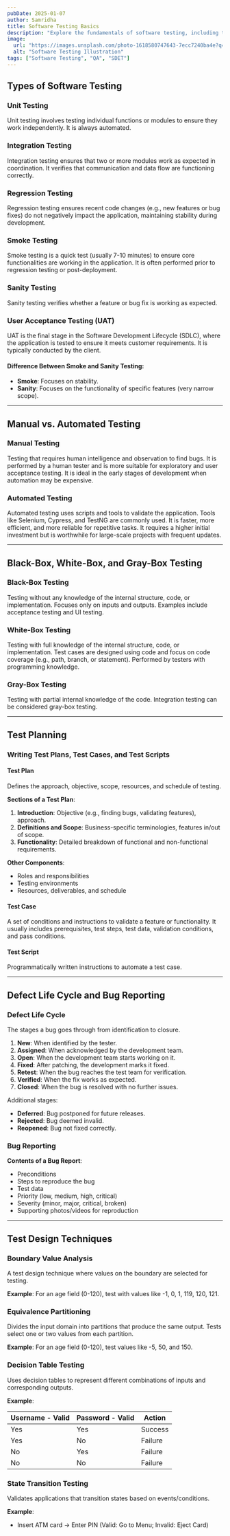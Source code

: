 ```yaml
---
pubDate: 2025-01-07
author: Samridha
title: Software Testing Basics
description: "Explore the fundamentals of software testing, including types, techniques, planning, and defect lifecycle, designed for beginners and professionals alike."
image:
  url: "https://images.unsplash.com/photo-1618580747643-7ecc7240ba4e?q=80&w=2787&auto=format&fit=crop&ixlib=rb-4.0.3&ixid=M3wxMjA3fDB8MHxwaG90by1wYWdlfHx8fGVufDB8fHx8fA%3D%3D"
  alt: "Software Testing Illustration"
tags: ["Software Testing", "QA", "SDET"]
---
```


## Types of Software Testing

### Unit Testing
Unit testing involves testing individual functions or modules to ensure they work independently. It is always automated.

### Integration Testing
Integration testing ensures that two or more modules work as expected in coordination. It verifies that communication and data flow are functioning correctly.

### Regression Testing
Regression testing ensures recent code changes (e.g., new features or bug fixes) do not negatively impact the application, maintaining stability during development.

### Smoke Testing
Smoke testing is a quick test (usually 7-10 minutes) to ensure core functionalities are working in the application. It is often performed prior to regression testing or post-deployment.

### Sanity Testing
Sanity testing verifies whether a feature or bug fix is working as expected.

### User Acceptance Testing (UAT)
UAT is the final stage in the Software Development Lifecycle (SDLC), where the application is tested to ensure it meets customer requirements. It is typically conducted by the client.

#### Difference Between Smoke and Sanity Testing:
- **Smoke**: Focuses on stability.
- **Sanity**: Focuses on the functionality of specific features (very narrow scope).

---

## Manual vs. Automated Testing

### Manual Testing
Testing that requires human intelligence and observation to find bugs. It is performed by a human tester and is more suitable for exploratory and user acceptance testing. It is ideal in the early stages of development when automation may be expensive.

### Automated Testing
Automated testing uses scripts and tools to validate the application. Tools like Selenium, Cypress, and TestNG are commonly used. It is faster, more efficient, and more reliable for repetitive tasks. It requires a higher initial investment but is worthwhile for large-scale projects with frequent updates.

---

## Black-Box, White-Box, and Gray-Box Testing

### Black-Box Testing
Testing without any knowledge of the internal structure, code, or implementation. Focuses only on inputs and outputs. Examples include acceptance testing and UI testing.

### White-Box Testing
Testing with full knowledge of the internal structure, code, or implementation. Test cases are designed using code and focus on code coverage (e.g., path, branch, or statement). Performed by testers with programming knowledge.

### Gray-Box Testing
Testing with partial internal knowledge of the code. Integration testing can be considered gray-box testing.

---

## Test Planning

### Writing Test Plans, Test Cases, and Test Scripts

#### Test Plan
Defines the approach, objective, scope, resources, and schedule of testing.

**Sections of a Test Plan**:
1. **Introduction**: Objective (e.g., finding bugs, validating features), approach.
2. **Definitions and Scope**: Business-specific terminologies, features in/out of scope.
3. **Functionality**: Detailed breakdown of functional and non-functional requirements.

**Other Components**:
- Roles and responsibilities
- Testing environments
- Resources, deliverables, and schedule

#### Test Case
A set of conditions and instructions to validate a feature or functionality. It usually includes prerequisites, test steps, test data, validation conditions, and pass conditions.

#### Test Script
Programmatically written instructions to automate a test case.

---

## Defect Life Cycle and Bug Reporting

### Defect Life Cycle
The stages a bug goes through from identification to closure.

1. **New**: When identified by the tester.
2. **Assigned**: When acknowledged by the development team.
3. **Open**: When the development team starts working on it.
4. **Fixed**: After patching, the development marks it fixed.
5. **Retest**: When the bug reaches the test team for verification.
6. **Verified**: When the fix works as expected.
7. **Closed**: When the bug is resolved with no further issues.

Additional stages:
- **Deferred**: Bug postponed for future releases.
- **Rejected**: Bug deemed invalid.
- **Reopened**: Bug not fixed correctly.

### Bug Reporting

**Contents of a Bug Report**:
- Preconditions
- Steps to reproduce the bug
- Test data
- Priority (low, medium, high, critical)
- Severity (minor, major, critical, broken)
- Supporting photos/videos for reproduction

---

## Test Design Techniques

### Boundary Value Analysis
A test design technique where values on the boundary are selected for testing.

**Example**: For an age field (0-120), test with values like -1, 0, 1, 119, 120, 121.

### Equivalence Partitioning
Divides the input domain into partitions that produce the same output. Tests select one or two values from each partition.

**Example**: For an age field (0-120), test values like -5, 50, and 150.

### Decision Table Testing
Uses decision tables to represent different combinations of inputs and corresponding outputs.

**Example**:

| Username - Valid | Password - Valid | Action    |
|-------------------|-------------------|-----------|
| Yes               | Yes               | Success   |
| Yes               | No                | Failure   |
| No                | Yes               | Failure   |
| No                | No                | Failure   |

### State Transition Testing
Validates applications that transition states based on events/conditions.

**Example**:
- Insert ATM card → Enter PIN (Valid: Go to Menu; Invalid: Eject Card)
